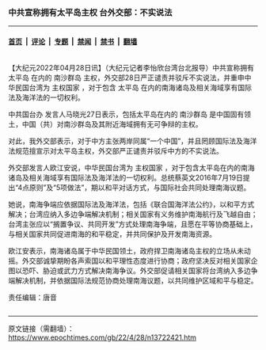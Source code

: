 ### 中共宣称拥有太平岛主权 台外交部：不实说法

---

#### [首页](../../../..?n13722421) &nbsp;|&nbsp; [评论](../../../../../epoch-comment?n13722421) &nbsp;|&nbsp; [专题](../../../../../epoch-special?n13722421) &nbsp;|&nbsp; [禁闻](../../../../../epoch-news?n13722421) &nbsp;|&nbsp; [禁书](../../../../../books?n13722421) &nbsp;|&nbsp; [翻墙](https://github.com/gfw-breaker/nogfw/blob/master/README.md?n13722421)


<div class="column" id="artbody" itemprop="articleBody">
 <!-- article content begin -->
 <p>
  【大纪元2022年04月28日讯】（大纪元记者李怡欣台湾台北报导）中共宣称拥有
  <ok href="https://www.epochtimes.com/gb/tag/%E5%A4%AA%E5%B9%B3%E5%B2%9B.html">
   太平岛
  </ok>
  在内的
  <ok href="https://www.epochtimes.com/gb/tag/%E5%8D%97%E6%B2%99%E7%BE%A4%E5%B2%9B.html">
   南沙群岛
  </ok>
  主权，外交部28日严正谴责并驳斥不实说法，并重申中华民国台湾为
  <ok href="https://www.epochtimes.com/gb/tag/%E4%B8%BB%E6%9D%83%E5%9B%BD%E5%AE%B6.html">
   主权国家
  </ok>
  ，对于包含
  <ok href="https://www.epochtimes.com/gb/tag/%E5%A4%AA%E5%B9%B3%E5%B2%9B.html">
   太平岛
  </ok>
  在内的南海诸岛及相关海域享有国际法及海洋法的一切权利。
 </p>
 <p>
  <ok href="https://www.epochtimes.com/gb/tag/%E4%B8%AD%E5%85%B1%E5%9B%BD%E5%8F%B0%E5%8A%9E.html">
   中共国台办
  </ok>
  发言人马晓光27日表示，包括太平岛在内的
  <ok href="https://www.epochtimes.com/gb/tag/%E5%8D%97%E6%B2%99%E7%BE%A4%E5%B2%9B.html">
   南沙群岛
  </ok>
  是中国固有领土，中国（共）对南沙群岛及其附近海域拥有无可争辩的主权。
 </p>
 <p>
  对此，我外交部表示，对于中方主张两岸同属“一个中国”，并且罔顾国际法及海洋法规范擅宣示对太平岛主权，外交部严正谴责并驳斥中方的不实说法。
 </p>
 <p>
  外交部发言人欧江安说，中华民国台湾为
  <ok href="https://www.epochtimes.com/gb/tag/%E4%B8%BB%E6%9D%83%E5%9B%BD%E5%AE%B6.html">
   主权国家
  </ok>
  ，对于包含太平岛在内的南海诸岛及相关海域享有国际法及海洋法的一切权利。总统蔡英文2016年7月19日提出“4点原则”及“5项做法”，期以和平对话方式，与国际社会共同处理南海议题。
 </p>
 <p>
  她说，南海争端应依据国际法及海洋法，包括《联合国海洋法公约》，以和平方式解决；台湾应纳入多边争端解决机制；相关国家有义务维护南海航行及飞越自由；台湾主张应以“搁置争议、共同开发”方式处理南海争端，且愿在平等协商基础上，与相关国家共同促进南海的和平稳定，并共同保护及开发南海资源。
 </p>
 <p>
  欧江安表示，南海诸岛属于中华民国领土，政府捍卫南海诸岛主权的立场从未动摇。外交部诚挚期盼各声索国以和平理性态度进行协商；政府坚决反对相关国家企图以恐吓、胁迫或武力方式解决南海争议。外交部促请相关国家将台湾纳入多边争端解决机制，并依据国际法规范协商处理南海议题，以共同维护区域和平与稳定。
 </p>
 <p>
  责任编辑：唐音
 </p>
 <!-- article content end -->
</div>


---

原文链接（需翻墙）：https://www.epochtimes.com/gb/22/4/28/n13722421.htm
